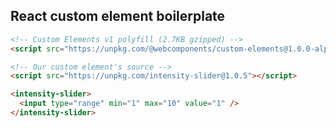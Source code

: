 ## React custom element boilerplate

```html
<!-- Custom Elements v1 polyfill (2.7KB gzipped) -->
<script src="https://unpkg.com/@webcomponents/custom-elements@1.0.0-alpha.3"></script>
```

```html
<!-- Our custom element's source -->
<script src="https://unpkg.com/intensity-slider@1.0.5"></script>
```

```html
<intensity-slider>
  <input type="range" min="1" max="10" value="1" />
</intensity-slider>
```
